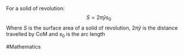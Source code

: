 For a solid of revolution:
$$
S=2\pi \bar{y}s_{0}
$$
Where $S$ is the surface area of a solid of revolution, $2\pi \bar{y}$ is the distance travelled by CoM and $s_{0}$ is the arc length

#Mathematics